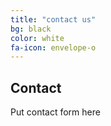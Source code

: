 ```yaml
---
title: "contact us"
bg: black
color: white
fa-icon: envelope-o
---
```


## Contact

Put contact form here